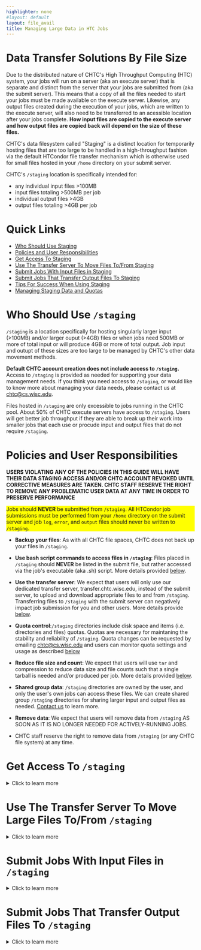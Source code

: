 ```yaml
---
highlighter: none
#layout: default
layout: file_avail
title: Managing Large Data in HTC Jobs
---
```


# Data Transfer Solutions By File Size

Due to the distributed nature of CHTC's High Throughput Computing (HTC) system, 
your jobs will run on a server (aka an execute server) that is separate and 
distinct from the server that your jobs are submitted from (aka the submit server). 
This means that a copy of all the files needed to start your jobs must be 
made available on the execute server. Likewise, any output files created 
during the execution of your jobs, which are written to the execute server, 
will also need to be transferred to an acessible location after your jobs complete. 
**How input files are copied to the execute server and how output files are 
copied back will depend on the size of these files.**

CHTC's data filesystem called "Staging" is a distinct location for 
temporarily hosting files that are too large to be handled in a 
high-throughput fashion via the default HTCondor file transfer 
mechanism which is otherwise used for small files hosted in your `/home` 
directory on your submit server. 

CHTC's `/staging` location is specifically intended for:

- any individual input files >100MB   
- input files totaling >500MB per job
- individual output files >4GB
- output files totaling >4GB per job 

# Quick Links

- [Who Should Use Staging](#use)    
- [Policies and User Responsibilities](#policies-and-user-responsibilities)      
- [Get Access To Staging](#access)       
- [Use The Transfer Server To Move Files To/From Staging](#transfer)       
- [Submit Jobs With Input Files in Staging](#input)     
- [Submit Jobs That Transfer Output Files To Staging](#output)
- [Tips For Success When Using Staging](#tips)
- [Managing Staging Data and Quotas](#quota)    

<a name="use"></a>
# Who Should Use `/staging`

`/staging` is a location specifically for hosting singularly larger input (>100MB) 
and/or larger ouput (>4GB) files or when jobs need 500MB or more of total input 
or will produce 4GB or more of total output. Job input and outupt of these 
sizes are too large to be managed by CHTC's other data movement methods. 

**Default CHTC account creation does not include access to `/staging`.** 
Access to `/staging` is provided as needed for supporting your data management 
needs. If you think you need access to `/staging`, or would 
like to know more about managing your data needs, please contact us at 
<chtc@cs.wisc.edu>.

Files hosted in `/staging` are only excessible to jobs running in the CHTC pool. 
About 50% of CHTC execute servers have access to `/staging`. Users will get 
better job throughput if they are able to break up their work into smaller jobs 
that each use or procude input and output files that do not require `/staging`.

# Policies and User Responsibilities

**USERS VIOLATING ANY OF THE POLICIES IN THIS GUIDE WILL
HAVE THEIR DATA STAGING ACCESS AND/OR CHTC ACCOUNT REVOKED UNTIL CORRECTIVE
MEASURES ARE TAKEN. CHTC STAFF RESERVE THE RIGHT TO REMOVE ANY
PROBLEMATIC USER DATA AT ANY TIME IN ORDER TO PRESERVE PERFORMANCE**

<p style="background-color:yellow;"> Jobs should <b>NEVER</b> be submitted from 
<code>/staging</code>. All HTCondor job submissions must be performed from your 
<code>/home</code> directory on the submit server and job <code>log</code>, 
<code>error</code>, and <code>output</code> files should never be 
written to <code>/staging</code>.</p>

- **Backup your files**: As with all CHTC file spaces, CHTC does not back 
up your files in `/staging`.

- **Use bash script commands to access files in `/staging`**: Files placed in `/staging` 
should **NEVER** be listed in the submit file, but rather accessed 
via the job's executable (aka .sh) script. More details provided 
[below](TBD).

- **Use the transfer server**: We expect that users will only use our dedicated 
transfer server, transfer.chtc.wisc.edu, instead of the submit server,
to upload and download appropriate files to and from `/staging`. Transferring 
files to `/staging` with the submit server can negatively impact job submission for 
you and other users. More details provide [below](#transfer).

- **Quota control**:`/staging` directories include disk space and 
items (i.e. directories and files) quotas. Quotas are necessary for 
maintaning the stability and reliability of `/staging`. Quota changes can 
be requested by emailing <chtc@cs.wisc.edu> and 
users can monitor quota settings and usage as described [below](TBD)

- **Reduce file size and count**: We expect that users will use `tar` and 
compression to reduce data size and file counts such that a single tarball 
is needed and/or produced per job. More details provided [below](TBD).

- **Shared group data**: `/staging` directories are owned by the user, 
and only the user's own jobs can access these files. We can create shared group 
`/staging` directories for sharing larger input and output files as needed. 
[Contact us](mailto:chtc@cs.wisc.edu) to learn more.

- **Remove data**: We expect that users will remove data from `/staging` AS
SOON AS IT IS NO LONGER NEEDED FOR ACTIVELY-RUNNING JOBS. 

- CHTC staff reserve the right to remove data from `/staging` 
(or any CHTC file system) at any time.

<a name="access"></a>
# Get Access To `/staging`

<details><summary>Click to learn more</summary>
<p>

CHTC accounts do not automatically include access to `/staging`. If you think 
you need a `/staging` directory, please contact us at <chtc@cs.wisc.edu>. So 
we can process your request more quickly, please include details regarding 
the number and size of the input and/or output files you plan to host in 
`/staging`. You will also be granted access to out dedicated transfer 
server upon creation of your `/staging` directory.

*What is the path to my `/staging` directory?*
- Individual directories will be created at `/staging/username`
- Group directories will be created at `/staging/groups/group_name`

</p>
</details>

<a name="transfer"></a>
# Use The Transfer Server To Move Large Files To/From `/staging`

<details><summary>Click to learn more</summary>
<p>

Our dedicated transfer server, `transfer.chtc.wisc.edu`, should be used to 
upload and/or download your files to/from `/staging`.

The transfer server is a separate server that is independent of the submit 
server you otherwise use for job submission. By using the transfer server 
for `/staging` data upload and download, you are helping to reduce network 
bottlenecks on the submit server that could otherwise negatively impact 
the submit server's performance and ability to manage and submit jobs. 

**Users should not use their submit server to upload or download files 
to/from `staging` unless otherwise directed by CHTC staff.**

*How do I connect to the transfer server?*    
Users can access the transfer server the same way they access their 
submit server (i.e. via Terminal app or PuTTY) using the following 
hostname: `transfer.chtc.wisc.edu`.

*How do I upload/download files to/from `staging`?*    
Several options exist for moving data to/from `staging` including:

- `scp` and `rsync` can be used from the terminal to move data 
to/from your own computer or *another server*. For example:

	```
	$ scp large.file username@transfer.chtc.wisc.edu:/staging/username/
	$ scp username@serverhostname:/path/to/large.file username@transfer.chtc.wisc.edu:/staging/username/ 
	```
	{:.term}

	**Be sure to use the username assigned to you on the other submit server for the first 
	argument in the above example for uploading a large file from another server.**

- GUI-based file transfer clients like WinSCP, FileZilla, and Cyberduck 
can be used to move files to/from your personal computer. Be 
sure to use `transfer.chtc.wisc.edu` when setting up the connection.

- Globus file transfer can be used to transfer files to/from a Globus Endpoint. 
See our guide [Using Globus To Transfer Files To and From CHTC](globus.shtml) 
for more details.

- `smbclient` is available for managing file transfers to/from file 
servers that have `smbclient` installed, like DoIT's ResearchDrive. See our guide 
[Transferring Files Between CHTC and ResearchDrive](transfer-data-researchdrive.shtml) 
for more details.
</p>
</details>

<a name="input"></a>
# Submit Jobs With Input Files in `/staging`

<details><summary>Click to learn more</summary>
<p>

`/staging` is a distinct location for temporarily hosting your 
individually larger input files >100MB in size or in cases when jobs 
will need >500MB of total input. First, a copy of 
the appropriate input files must be uploaded to your `/staging` directory 
before your jobs can be submitted. As a reminder, individual input files <100MB 
in size should be hosted in your `/home` directory.

Both your submit file and bash script 
must include the necessary information to ensure successful completion of 
jobs that will use input files from `/staging`. The sections below will 
provide details for the following steps: 

1. Prepare your input before uploading to `/staging` 
2. Prepare your submit files for jobs that will use large input 
files hosted in `/staging`
3. Prepare your executable bash script to access and use large input 
files hosted in `/staging`, delete large input from job

## Prepare Large Input Files For `\staging`

As described in our policies, data placed in `/staging` should be 
stored in as few files as possible. Before uploading input files 
to `/staging`, use file compression (`zip`, `gzip`, `bzip`) and `tar` to reduce 
file sizes and total file counts such that only a single, or as few as 
possible, input "tarball" will be needed per job.

If your large input will be uploaded from your personal computer 
Mac and Linux users can create input tarballs by using the command `tar -czf` 
within the Terminal. Windows users may also use a terminal if installed, 
else several GUI-based `tar` applications are available, or ZIP can be used 
inplace of `tar`.

The following examples demonstrate how to make a compressed tarball 
from the terminal for two large input files named `file1.lrg` and 
`file2.lrg` which will be used for a single job:

```
my-computer username$ tar -czf large_input.tar.gz file1.lrg file2.lrg
my-computer username$ ls
file1.lrg
file2.lrg
large_input.tar.gz
```
{: .term}

Alternatively, files can first be moved to a directory which can then 
be compressed:

```
my-computer username$ mkdir large_input
my-computer username$ mv file1.lrg file2.lrg large_input/
my-computer username$ tar -czf large_input.tar.gz large_input
my-computer username$ ls -F
large_input/
large_input.tar.gz
```
{: .term}

**Organize and prepare your large input such that each job will use a single, 
or as few as possible, large input tarballs.** After preparing your input, 
use the transfer server to upload the tarballs to `/staging`. Instructions for 
using the transfer server are provide in the above section 
[Use The Transfer Server To Move Large Files To/From Staging](#transfer).

## Prepare Submit File For Jobs With Input in `/staging`

Not all CHTC execute servers have access to `/staging`. If your job needs access 
to files in `/staging`, you must tell HTCondor to run your jobs on the approprite servers 
via the `requirements` submit file attribute. **Be sure to request sufficient disk 
space for your jobs in order to accomodate all job input and output files.**

An example submit file for submitting a job that requires access to `/staging` 
and which will transfer a smaller, <100MB, input file from `/home`:

```{.sub}
# job with files in staging and input in home example

log = my_job.$(Cluster).$(Process).log
error = my_job.$(Cluster).$(Process).err
output = my_job.$(Cluster).$(Process).out

...other submit file details...

# transfer small files from home
transfer_input_files = my_smaller_file

requirements = (HasCHTCStaging =?= true)

queue
```

**Remember:** If your job has any other requirments defined in 
the submit file, you should combine them into a single `requirements` statement:

```{.sub}
requirements = (HasCHTCStaging =?= true) && other requirements
```

## Use Job Bash Script To Access Input In `/staging`

Unlike smaller, <100MB, files that are transferred from your home directory 
using `transfer_input_files`, files placed in `/staging` should **NEVER** 
be listed in the submit file. Instead, you must include additional 
commands in the job's executable bash script that will copy (via `cp` or `rsync`) 
your input in `/staging` to the job's working directory and extract ("untar") and 
uncompress the data.

**Additional commands should be included in your bash script to remove 
any input files copied from `/staging` before the job terminates.** 
HTCondor will think the files copied from `/staging` are newly generated 
output files and thus, HTCondor will likely transfer these files back 
to your home directory with other, real output. This can cause your `/home` 
directory to quickly exceed its disk quota causing your jobs to 
go on hold with all progress lost.

Continuing our example, a bash script to copy and extract 
`large_input.tar.gz` from `/staging`:

```	
#!/bin/bash
	
# copy tarball from staging to current working dir
cp /staging/username/large_input.tar.gz ./

# extract tarball
tar -xzf large_input.tar.gz

...additional commands to be executed by job...

# delete large input
rm large_input.tar.gz file1.lrg file2.lrg

# END
```
{:.file}

As shown in the exmaple above, \*both\* the original tarball, `large_input.tar.gz`, and 
the extracted files are deleted as a final step in the script. If untarring 
`large_input.tar.gz` insteads creates a new subdirectory, then only the original tarball 
needs to be deleted.

<details><summary><em>Want to speed up jobs with larger input data?</em></summary>
<p>

If your your job will transfer >20GB worth of input file, then using `rm` to remove these 
files before the job terminates can take a while to complete which will add 
unnecessary runtime to your job. In this case, you can create a 
subdirectory and move (`mv`) the large input to it - this will complete almost 
instantaneously. Because these files will be in a subdirectory, HTCondor will 
ignore them when determining with output files to transfer back to the submit server.

For example:

```
# prevent HTCondor from trasferring input back to submit server
mkdir ignore/
mv large_input.tar.gz file1.lrg file2.lrg ignore/
```
{:.file}

</p>
</details>

## Remove Files From `/staging` After Jobs Complete

Files in `/staging` are not backed up and `/staging` should not 
be used as a general purpose file storage service. As with all 
CHTC file spaces, data should be removed from `/staging` **AS
SOON AS IT IS NO LONGER NEEDED FOR ACTIVELY-RUNNING JOBS**. Even if it
will be used in the future, your data should be deleted and copied
back at a later date. Files can be taken off of `/staging` using similar 
mechanisms as uploaded files (as above). 
</p>
</details>

<a name="output"></a>
# Submit Jobs That Transfer Output Files To `/staging`

<details><summary>Click to learn more</summary>
<p>

`/staging` is a distinct location for temporarily hosting 
individual output files >4GB in size or in cases when >4GB 
of output is produced by a single job. 

Both your submit file and job bash script 
must include the necessary information to ensure successful completion of 
jobs that will host output in `/staging`. The sections below will 
provide details for the following steps: 

1. Prepare your submit files for jobs that will host output in `/staging`
2. Prepare your executable bash script to tar output and move to `/staging`

## Prepare Submit File For Jobs That Will Host Output In `/staging`

Not all CHTC execute servers have access to `/staging`. If your 
will host output files in `/staging`, you must tell HTCondor to run 
your jobs on the approprite servers via the `requirements` submit 
file attribute:

```{.sub}
# job that needs access to staging

log = my_job.$(Cluster).$(Process).log
error = my_job.$(Cluster).$(Process).err
output = my_job.$(Cluster).$(Process).out

...other submit file details...

requirements = (HasCHTCStaging =?= true)

queue
```

**Remember:** If your job has any other requirments defined in 
the submit file, you should combine them into a single `requirements` statement:

## Use Job Bash Script To Move Output To `/staging`

Output generated by your job is written to the execute server 
where the run jobs. For output that is large enough (>4GB) to warrant use 
of `/staging`, you must include steps in the executable bash script of 
your job that will package the output into a tarball and relocate it 
to your `/staging` directory before the job completes. **This can be 
acheived with a single `tar` command that directly writes the tarball 
to your staging directory!**. It is IMPORTANT that no other files be written 
directly to your `/staging` directory during job execution except for 
the below `tar` example.

For example, if a job writes a larger ammount of output to 
a subdirectory `output_dir/` along with an additional 
larger output file `output.lrg`, the following steps will 
package the all of the output into a single tarball that is 
then moved to `/staging`. **Note:** `output.lrg` will still exist 
in the job's working directory after creating the tarball and thus 
must be deleted before job completes.

```
#!/bin/bash
 
# Commands to execute job

...

# create tarball located in staging containing >4GB output
tar -czf /staging/username/large_output.tar.gz output_dir/ output.lrg

# delete an remaining large files 
rm output.lrg

# END
```
{: .file}

## Managing Larger `stdout` From Jobs

Does your software produce a large amount of output that gets 
saved to the HTCondor `output` file? Some software are written to 
"stream" output directly to the terminal screen during interactive execution, but 
when the software is executed non-interactively via HTCondor, the output is 
instead save in the `output` file designated in the HTCondor submit file.

Because HTCondor will transfer `output` back to your home directory, if your 
jobs produce HTCondor `output` files >4GB it is important to move this 
data to `/staging` by redirecting the output of your job commands to a 
separate file that gets packaged into a compressed tarball and relocated 
to `/staging`: 

```
#!/bin/bash

# redirect standard output to a file in the working directory
./myprogram myinput.txt > large.stdout

# create tarball located in staging containing >4GB output
tar -czf /staging/username/large.stdout.tar.gz large.stdout

# delete large.stdout file
rm large.stdout

# END
```
{: .file}

<a name="tips"></a>
# Tips For Success When Using `/staging`

In order to properly submit jobs use `/staging` for managing larger 
input and output file, always do the following:

- **Submit from `/home`**: ONLY submit jobs from within your home directory
    (`/home/username`), and NEVER from within `/staging`.

- **No large data in the submit file**:  Do NOT list any files from `/staging` in 
your submit file and do NOT use `/staging` as a path for any submit file attributes 
such as `executable, log, output, error, transfer_input_files`. 
As described in this guide, all interaction with `/staging` will occur via 
command in the executable bash script. 

- **Request sufficient disk space**: Using `request_disk`, request an amount of disk 
space that reflects the total of a) input data that each job will copy into
the job working directory from `/staging` including the size of the tarball and the 
extracted files b) any input transferred via `transfer_input_files`, 
and c) any output that will be created in the job working directory.

- **Require access to `/staging`**: Tell HTCondor that your jobs need to run on 
execute servers that can access `/staging` using the following submit file attribute:
	
	```{.sub}
	Requirements = (Target.HasCHTCStaging == true)
	```

<a name="quota"></a>
# Managing `/staging` Data and Quotas

Use the command `get_quotas` to see what disk 
and items quotas are currently set for a given directory path. 
This command will also let you see how much disk is in use and how many 
items are present in a directory:

```
[username@transfer ~]$ get_quotas /staging/username
```
{:.term}

